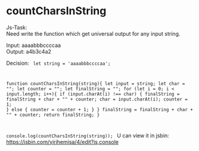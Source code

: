 # countCharsInString
Js-Task: <br/>
Need write the function which get universal output for any input string.

Input: aaaabbbccccaa<br/>
Output: a4b3c4a2<br/>

Decision:
<code>
let string = 'aaaabbbccccaa';

function countCharsInString(string){
    let input = string;
    let char = "";
    let counter = "";
    let finalString = "";
    for (let i = 0; i < input.length; i++){
      if (input.charAt(i) !== char) {
        finalString = finalString + char + "" + counter;
        char = input.charAt(i);
        counter = 1;
      } else {
        counter = counter + 1;
      }
    }
    finalString = finalString + char + "" + counter;
    return finalString;
  }

console.log(countCharsInString(string));
</code>
U can view it in jsbin: https://jsbin.com/yirihemisa/4/edit?js,console
